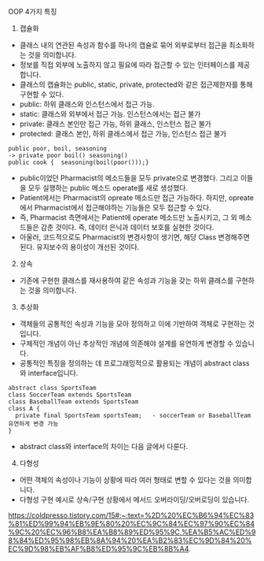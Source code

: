OOP 4가지 특징
1. 캡슐화 
- 클래스 내의 연관된 속성과 함수를 하나의 캡슐로 묶어 외부로부터 접근을 최소화하는 것을 의미합니다.
- 정보를 직접 외부에 노출하지 않고 필요에 따라 접근할 수 있는 인터페이스를 제공합니다.
-  클래스의 캡슐화는 public, static, private, protected와 같은 접근제한자를 통해 구현할 수 있다.
- public: 하위 클래스와 인스턴스에서 접근 가능.
- static: 클래스와 외부에서 접근 가능. 인스턴스에서는 접근 불가
- private: 클래스 본인만 접근 가능, 하위 클래스, 인스턴스 접근 불가
- protected: 클래스 본인, 하위 클래스에서 접근 가능, 인스턴스 접근 불가

```
public poor, boil, seasoning 
-> private poor boil() seasoning()
public cook {  seasoning(boil(poor()));}
```
- public이었던 Pharmacist의 메소드들을 모두 private으로 변경했다. 그리고 이들을 모두 실행하는 public 메소드 operate를 새로 생성했다.
- Patient에서는 Pharmacist의 opreate 메소드만 접근 가능하다. 하지만, opreate에서 Pharmacist에서 접근해야하는 기능들은 모두 접근할 수 있다.
- 즉, Pharmacist  측면에서는 Patient에 operate 메소드만 노출시키고, 그 외 메소드들은 감춘 것이다. 즉, 데이터 은닉과 데이터 보호를 실현한 것이다.
- 아울러, 코드적으로도 Pharmacist의 변경사항이 생기면, 해당 Class 변경해주면 된다. 유지보수의 용이성이 개선된 것이다.

2. 상속
- 기존에 구현한 클래스를 재사용하여 같은 속성과 기능을 갖는 하위 클래스를 구현하는 것을 의미합니다.
3. 추상화
- 객체들의 공통적인 속성과 기능을 모아 정의하고 이에 기반하여 객체로 구현하는 것입니다.
- 구체적인 개념이 아닌 추상적인 개념에 의존해야 설계를 유연하게 변경할 수 있습니다.
- 공통적인 특징을 정의하는 데 프로그래밍적으로 활용되는 개념이 abstract class와 interface입니다.
```
abstract class SportsTeam
class SoccerTeam extends SportsTeam
class BaseballTeam extends SportsTeam
class A {
  private final SportsTeam sportsTeam;   - soccerTeam or BaseballTeam 유연하게 변경 가능
}
```
- abstract class와 interface의 차이는 다음 글에서 다룬다.
4. 다형성
- 어떤 객체의 속성이나 기능이 상황에 따라 여러 형태로 변할 수 있다는 것을 의미합니다.
- 다형성 구현 예시로 상속/구현 상황에서 메서드 오버라이딩/오버로딩이 있습니다.

https://coldpresso.tistory.com/15#:~:text=%2D%20%EC%B6%94%EC%83%81%ED%99%94%EB%9E%80%20%EC%9C%84%EC%97%90%EC%84%9C%20%EC%96%B8%EA%B8%89%ED%95%9C,%EA%B5%AC%ED%98%84%ED%95%98%EB%8A%94%20%EA%B2%83%EC%9D%84%20%EC%9D%98%EB%AF%B8%ED%95%9C%EB%8B%A4.
